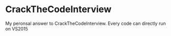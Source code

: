 # CrackTheCodeInterview

My peronsal answer to CrackTheCodeInterview. Every code can directly run on VS2015
